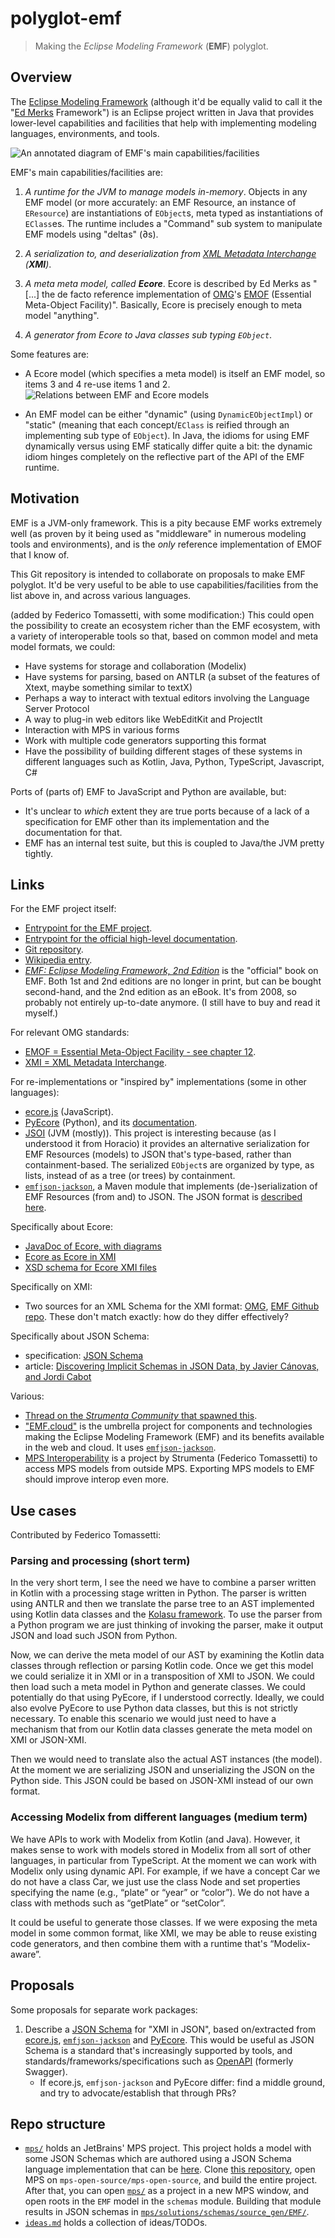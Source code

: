 # polyglot-emf

> Making the *Eclipse Modeling Framework* (**EMF**) polyglot.


## Overview

The [Eclipse Modeling Framework](https://www.eclipse.org/modeling/emf/) (although it'd be equally valid to call it the "[Ed Merks](https://ed-merks.blogspot.com/) Framework") is an Eclipse project written in Java that provides lower-level capabilities and facilities that help with implementing modeling languages, environments, and tools.

![An annotated diagram of EMF's main capabilities/facilities](images/mindmap-like.svg)

EMF's main capabilities/facilities are:

1. _A runtime for the JVM to manage models in-memory_.
	Objects in any EMF model (or more accurately: an EMF Resource, an instance of `EResource`) are instantiations of `EObject`s, meta typed as instantiations of `EClass`es.
	The runtime includes a "Command" sub system to manipulate EMF models using "deltas" (∂s).

2. _A serialization to, and deserialization from [XML Metadata Interchange](https://en.wikipedia.org/wiki/XML_Metadata_Interchange) (**XMI**)_.

3. _A meta meta model, called **Ecore**_.
	Ecore is described by Ed Merks as "[...] the de facto reference implementation of [OMG](https://en.wikipedia.org/wiki/Object_Management_Group)'s [EMOF](https://en.wikipedia.org/wiki/Meta-Object_Facility) (Essential Meta-Object Facility)".
	Basically, Ecore is precisely enough to meta model "anything".

4. _A generator from Ecore to Java classes sub typing `EObject`_.

Some features are:

* A Ecore model (which specifies a meta model) is itself an EMF model, so items 3 and 4 re-use items 1 and 2.
	![Relations between EMF and Ecore models](./images/EMF-Ecore-relation.svg)

* An EMF model can be either "dynamic" (using `DynamicEObjectImpl`) or "static" (meaning that each concept/`EClass` is reified through an implementing sub type of `EObject`).
	In Java, the idioms for using EMF dynamically versus using EMF statically differ quite a bit: the dynamic idiom hinges completely on the reflective part of the API of the EMF runtime.


## Motivation

EMF is a JVM-only framework.
This is a pity because EMF works extremely well (as proven by it being used as "middleware" in numerous modeling tools and environments), and is the _only_ reference implementation of EMOF that I know of.

This Git repository is intended to collaborate on proposals to make EMF polyglot.
It'd be very useful to be able to use capabilities/facilities from the list above in, and across various languages.

(added by Federico Tomassetti, with some modification:)
This could open the possibility to create an ecosystem richer than the EMF ecosystem, with a variety of interoperable tools so that, based on common model and meta model formats, we could:

* Have systems for storage and collaboration (Modelix)
* Have systems for parsing, based on ANTLR (a subset of the features of Xtext, maybe something similar to textX)
* Perhaps a way to interact with textual editors involving the Language Server Protocol
* A way to plug-in web editors like WebEditKit and ProjectIt
* Interaction with MPS in various forms
* Work with multiple code generators supporting this format
* Have the possibility of building different stages of these systems in different languages such as Kotlin, Java, Python, TypeScript, Javascript, C#

Ports of (parts of) EMF to JavaScript and Python are available, but:

* It's unclear to _which_ extent they are true ports because of a lack of a specification for EMF other than its implementation and the documentation for that.
* EMF has an internal test suite, but this is coupled to Java/the JVM pretty tightly.


## Links

For the EMF project itself:

* [Entrypoint for the EMF project](https://www.eclipse.org/modeling/emf/).
* [Entrypoint for the official high-level documentation](https://www.eclipse.org/modeling/emf/docs/).
* [Git repository](https://github.com/eclipse/emf).
* [Wikipedia entry](https://en.wikipedia.org/wiki/Eclipse_Modeling_Framework).
* [*EMF: Eclipse Modeling Framework, 2nd Edition*](https://www.informit.com/store/emf-eclipse-modeling-framework-9780321331885) is the "official" book on EMF.
	Both 1st and 2nd editions are no longer in print, but can be bought second-hand, and the 2nd edition as an eBook.
	It's from 2008, so probably not entirely up-to-date anymore.
	(I still have to buy and read it myself.)

For relevant OMG standards:

* [EMOF = Essential Meta-Object Facility - see chapter 12](https://www.omg.org/spec/MOF/2.4.1/PDF).
* [XMI = XML Metadata Interchange](https://www.omg.org/spec/XMI).

For re-implementations or "inspired by" implementations (some in other languages):

* [ecore.js](https://emfjson.github.io/projects/ecorejs/latest/) (JavaScript).
* [PyEcore](https://github.com/pyecore/pyecore) (Python), and its [documentation](https://pyecore.readthedocs.io/en/latest/).
* [JSOI](https://bitbucket.org/kinoritech/jsoi/src/main/) (JVM (mostly)).
	This project is interesting because (as I understood it from Horacio) it provides an alternative serialization for EMF Resources (models) to JSON that's type-based, rather than containment-based.
	The serialized `EObject`s are organized by type, as lists, instead of as a tree (or trees) by containment.
* [`emfjson-jackson`](https://github.com/emfjson/emfjson-jackson), a Maven module that implements (de-)serialization of EMF Resources (from and) to JSON.
	The JSON format is [described here](https://emfjson.github.io/about/#json-format).


Specifically about Ecore:

* [JavaDoc of Ecore, with diagrams](http://download.eclipse.org/modeling/emf/emf/javadoc/2.10.0/org/eclipse/emf/ecore/package-summary.html)
* [Ecore as Ecore in XMI](https://github.com/eclipse/emf/blob/master/plugins/org.eclipse.emf.ecore/model/Ecore.ecore)
* [XSD schema for Ecore XMI files](https://github.com/eclipse/emf/blob/master/plugins/org.eclipse.emf.ecore/model/Ecore.xsd)


Specifically on XMI:

* 	Two sources for an XML Schema for the XMI format: [OMG](https://www.omg.org/spec/XMI/20131001/XMI.xsd), [EMF Github repo](https://github.com/eclipse/emf/blob/master/plugins/org.eclipse.emf.ecore/model/XMI.xsd).
	These don't match exactly: how do they differ effectively?

Specifically about JSON Schema:

* specification: [JSON Schema](https://json-schema.org/specification.html)
* article: [Discovering Implicit Schemas in JSON Data, by Javier Cánovas, and Jordi Cabot](https://hal.inria.fr/hal-00818945/document)


Various:

* [Thread on the _Strumenta Community_ that spawned this](https://d.strumenta.community/t/polyglot-modeling-metamodeling-formats-and-frameworks/1071).
* ["EMF.cloud"](https://www.eclipse.org/emfcloud/) is the umbrella project for components and technologies making the Eclipse Modeling Framework (EMF) and its benefits available in the web and cloud.
	It uses [`emfjson-jackson`](https://github.com/emfjson/emfjson-jackson).
* [MPS Interoperability](https://github.com/strumenta/mpsinterop) is a project by Strumenta (Federico Tomassetti) to access MPS models from outside MPS.
	Exporting MPS models to EMF should improve interop even more.


## Use cases

Contributed by Federico Tomassetti:

### Parsing and processing (short term)

In the very short term, I see the need we have to combine a parser written in Kotlin with a processing stage written in Python.
The parser is written using ANTLR and then we translate the parse tree to an AST implemented using Kotlin data classes and the [Kolasu framework](https://github.com/Strumenta/kolasu).
To use the parser from a Python program we are just thinking of invoking the parser, make it output JSON and load such JSON from Python.

Now, we can derive the meta model of our AST by examining the Kotlin data classes through reflection or parsing Kotlin code.
Once we get this model we could serialize it in XMI or in a transposition of XMI to JSON.
We could then load such a meta model in Python and generate classes.
We could potentially do that using PyEcore, if I understood correctly.
Ideally, we could also evolve PyEcore to use Python data classes, but this is not strictly necessary.
To enable this scenario we would just need to have a mechanism that from our Kotlin data classes generate the meta model on XMI or JSON-XMI.

Then we would need to translate also the actual AST instances (the model).
At the moment we are serializing JSON and unserializing the JSON on the Python side.
This JSON could be based on JSON-XMI instead of our own format.

### Accessing Modelix from different languages (medium term)

We have APIs to work with Modelix from Kotlin (and Java).
However, it makes sense to work with models stored in Modelix from all sort of other languages, in particular from TypeScript.
At the moment we can work with Modelix only using dynamic API.
For example, if we have a concept Car we do not have a class Car, we just use the class Node and set properties specifying the name (e.g., “plate” or “year” or “color”).
We do not have a class with methods such as “getPlate” or “setColor”.

It could be useful to generate those classes.
If we were exposing the meta model in some common format, like XMI, we may be able to reuse existing code generators, and then combine them with a runtime that's “Modelix-aware”.


## Proposals

Some proposals for separate work packages:

1. Describe a [JSON Schema](https://json-schema.org/specification.html) for "XMI in JSON", based on/extracted from [ecore.js](https://emfjson.github.io/projects/ecorejs/latest/), [`emfjson-jackson`](https://github.com/emfjson/emfjson-jackson) and [PyEcore](https://github.com/pyecore/pyecore).
	This would be useful as JSON Schema is a standard that's increasingly supported by tools, and standards/frameworks/specifications such as [OpenAPI](http://spec.openapis.org/oas/v3.0.3) (formerly Swagger).
	* If ecore.js, `emfjson-jackson` and PyEcore differ: find a middle ground, and try to advocate/establish that through PRs?


## Repo structure

* [`mps/`](./mps/) holds an JetBrains' MPS project.
  	This project holds a model with some JSON Schemas which are authored using a JSON Schema language implementation that can be [here](https://github.com/dslmeinte/mps-open-source/tree/master/mps-open-source).
  	Clone [this repository](https://github.com/dslmeinte/mps-open-source), open MPS on `mps-open-source/mps-open-source`, and build the entire project.
  	After that, you can open [`mps/`](./mps/) as a project in a new MPS window, and open roots in the `EMF` model in the `schemas` module.
  	Building that module results in JSON schemas in [`mps/solutions/schemas/source_gen/EMF/`](./mps/solutions/schemas/source_gen/EMF/).
* [`ideas.md`](./ideas.md) holds a collection of ideas/TODOs.

